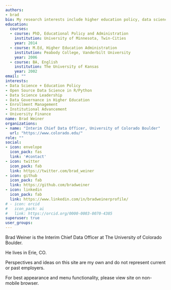 ```yaml
---
authors:
- brad
bio: My research interests include higher education policy, data science, enrollment management, and institutional advancement.
education:
  courses:
  - course: PhD, Educational Policy and Administration
    institution: University of Minnesota, Twin-Cities
    year: 2014
  - course: M.Ed, Higher Education Administration
    institution: Peabody College, Vanderbilt University 
    year: 2006
  - course: BA, English
    institution: The University of Kansas
    year: 2002
email: ""
interests:
- Data Science + Education Policy
- Open Source Data Science in R/Python
- Data Science Leadership
- Data Governance in Higher Education
- Enrollment Management
- Institutional Advancement
- University Finance
name: Brad Weiner
organizations:
- name: "Interim Chief Data Officer, University of Colorado Boulder"
  url: "https://www.colorado.edu/"
role: ""
social:
- icon: envelope
  icon_pack: fas
  link: '#contact'
- icon: twitter
  icon_pack: fab
  link: https://twitter.com/brad_weiner
- icon: github
  icon_pack: fab
  link: https://github.com/bradweiner
- icon: linkedin
  icon_pack: fab
  link: https://www.linkedin.com/in/bradweinerprofile/
# - icon: orcid
#   icon_pack: ai
#   link: https://orcid.org/0000-0003-0070-4385
superuser: true
user_groups:
---
```


Brad Weiner is the Interim Chief Data Officer at The University of Colorado Boulder.  

He lives in Erie, CO.  

Perspectives and ideas on this site are my own and do not represent current or past employers.

For best appearance and menu functionality, please view site on non-mobile browser. 


